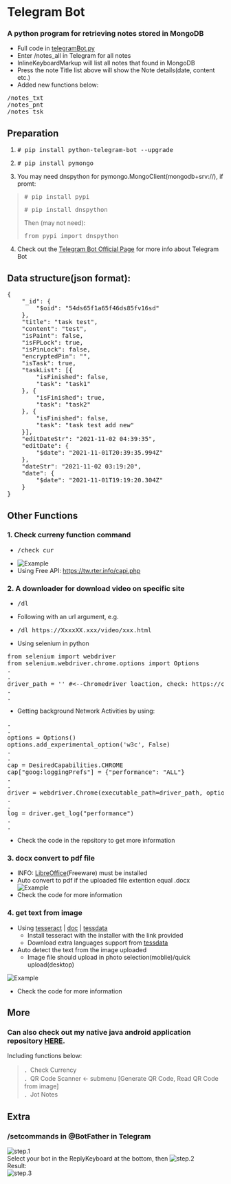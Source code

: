 # Telegram Bot  

### A python program for retrieving notes stored in MongoDB  
- Full code in [telegramBot.py](https://github.com/jasonlhmc/telegramBot_git/blob/main/telegramBot.py)  
- Enter /notes_all in Telegram for all notes  
- InlineKeyboardMarkup will list all notes that found in MongoDB  
- Press the note Title list above will show the Note details(date, content etc.)  
- Added new functions below:
<pre>
/notes_txt
/notes_pnt
/notes_tsk
</pre>
  
## Preparation
1. <pre># pip install python-telegram-bot --upgrade</pre>
2. <pre># pip install pymongo</pre>
3. You may need dnspython for pymongo.MongoClient(mongodb+srv://), if promt:
> <pre># pip install pypi</pre>
> <pre># pip install dnspython</pre>
> Then (may not need): 
> <pre>from pypi import dnspython</pre>
4. Check out the [Telegram Bot Official Page](https://core.telegram.org/bots/) for more info about Telegram Bot  

## Data structure(json format):  
<pre>
{
    "_id": {
        "$oid": "54ds65f1a65f46ds85fv16sd"
    },
    "title": "task test",
    "content": "test",
    "isPaint": false,
    "isFPLock": true,
    "isPinLock": false,
    "encryptedPin": "",
    "isTask": true,
    "taskList": [{
        "isFinished": false,
        "task": "task1"
    }, {
        "isFinished": true,
        "task": "task2"
    }, {
        "isFinished": false,
        "task": "task test add new"
    }],
    "editDateStr": "2021-11-02 04:39:35",
    "editDate": {
        "$date": "2021-11-01T20:39:35.994Z"
    },
    "dateStr": "2021-11-02 03:19:20",
    "date": {
        "$date": "2021-11-01T19:19:20.304Z"
    }
}
</pre>  

## Other Functions
### 1. Check curreny function command  
- <pre>/check_cur</pre>  
- ![Example](https://github.com/jasonlhmc/telegramBot_git/blob/main/img/check_cur_1.png?raw=true)  
- Using Free API: https://tw.rter.info/capi.php  

### 2. A downloader for download video on specific site
- <pre>/dl </pre>
- Following with an url argument, e.g.  
- <pre>/dl https://XxxxXX.xxx/video/xxx.html</pre>  
- Using selenium in python
<pre>from selenium import webdriver
from selenium.webdriver.chrome.options import Options
.
.
driver_path = '' #<--Chromedriver loaction, check: https://chromedriver.chromium.org/downloads
.
.
</pre>
- Getting background Network Activities by using:
<pre>
.
.
options = Options()
options.add_experimental_option('w3c', False)
.
.
cap = DesiredCapabilities.CHROME
cap["goog:loggingPrefs"] = {"performance": "ALL"}
.
.
driver = webdriver.Chrome(executable_path=driver_path, options=options, desired_capabilities=cap)
.
.
log = driver.get_log("performance")
.
.
</pre>  
- Check the code in the repsitory to get more information  

### 3. docx convert to pdf file  
- INFO: [LibreOffice](https://www.libreoffice.org/discover/libreoffice/)(Freeware) must be installed  
- Auto convert to pdf if the uploaded file extention equal .docx  
![Example](https://github.com/jasonlhmc/telegramBot_git/blob/main/img/docx-pdf_convertor.png?raw=true)  
- Check the code for more information  

### 4. get text from image
- Using [tesseract](https://github.com/UB-Mannheim/tesseract/wiki) | [doc](https://tesseract-ocr.github.io/tessdoc/) | [tessdata](https://github.com/tesseract-ocr/tessdata)  
  - Install tesseract with the installer with the link provided  
  - Download extra languages support from [tessdata](https://github.com/tesseract-ocr/tessdata)
- Auto detect the text from the image uploaded  
  - Image file should upload in photo selection(moblie)/quick upload(desktop)

![Example](https://raw.githubusercontent.com/jasonlhmc/telegramBot_git/main/img/get_text_from_image.png)  
- Check the code for more information  

## More  
### Can also check out my native java android application repository [HERE](https://github.com/jasonlhmc/AndroidNativeJavaApp).  
Including functions below:  
> ．Check Currency  
> ．QR Code Scanner <- submenu [Generate QR Code, Read QR Code from image]  
> ．Jot Notes  

## Extra
### /setcommands in @BotFather in Telegram
![step.1](https://github.com/jasonlhmc/telegramBot_git/blob/main/img/others-setcommands_1.png?raw=true)  
Select your bot in the ReplyKeyboard at the bottom, then
![step.2](https://github.com/jasonlhmc/telegramBot_git/blob/main/img/others-setcommands_2.png?raw=true)  
Result:  
![step.3](https://github.com/jasonlhmc/telegramBot_git/blob/main/img/others-setcommands_3.png?raw=true)  
